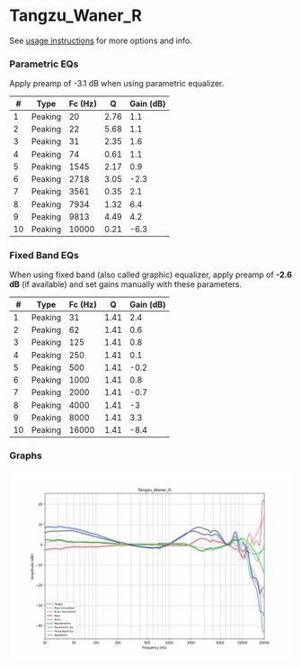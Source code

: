 # Tangzu_Waner_R
See [usage instructions](https://github.com/jaakkopasanen/AutoEq#usage) for more options and info.

### Parametric EQs
Apply preamp of -3.1 dB when using parametric equalizer.

|   # | Type    |   Fc (Hz) |    Q |   Gain (dB) |
|-----|---------|-----------|------|-------------|
|   1 | Peaking |        20 | 2.76 |         1.1 |
|   2 | Peaking |        22 | 5.68 |         1.1 |
|   3 | Peaking |        31 | 2.35 |         1.6 |
|   4 | Peaking |        74 | 0.61 |         1.1 |
|   5 | Peaking |      1545 | 2.17 |         0.9 |
|   6 | Peaking |      2718 | 3.05 |        -2.3 |
|   7 | Peaking |      3561 | 0.35 |         2.1 |
|   8 | Peaking |      7934 | 1.32 |         6.4 |
|   9 | Peaking |      9813 | 4.49 |         4.2 |
|  10 | Peaking |     10000 | 0.21 |        -6.3 |

### Fixed Band EQs
When using fixed band (also called graphic) equalizer, apply preamp of **-2.6 dB** (if available) and set gains manually with these parameters.

|   # | Type    |   Fc (Hz) |    Q |   Gain (dB) |
|-----|---------|-----------|------|-------------|
|   1 | Peaking |        31 | 1.41 |         2.4 |
|   2 | Peaking |        62 | 1.41 |         0.6 |
|   3 | Peaking |       125 | 1.41 |         0.8 |
|   4 | Peaking |       250 | 1.41 |         0.1 |
|   5 | Peaking |       500 | 1.41 |        -0.2 |
|   6 | Peaking |      1000 | 1.41 |         0.8 |
|   7 | Peaking |      2000 | 1.41 |        -0.7 |
|   8 | Peaking |      4000 | 1.41 |        -3   |
|   9 | Peaking |      8000 | 1.41 |         3.3 |
|  10 | Peaking |     16000 | 1.41 |        -8.4 |

### Graphs
![](./Tangzu_Waner_R.png)
